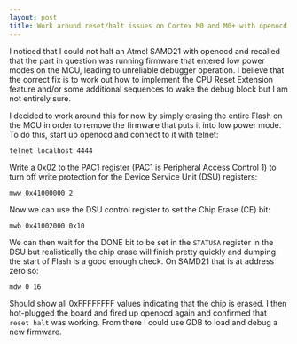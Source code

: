 ```yaml
---
layout: post
title: Work around reset/halt issues on Cortex M0 and M0+ with openocd
---
```


I noticed that I could not halt an Atmel SAMD21 with openocd and recalled that
the part in question was running firmware that entered low power modes on the
MCU, leading to unreliable debugger operation.  I believe that the correct fix
is to work out how to implement the CPU Reset Extension feature and/or some
additional sequences to wake the debug block but I am not entirely sure.

I decided to work around this for now by simply erasing the entire Flash on
the MCU in order to remove the firmware that puts it into low power mode.  To
do this, start up openocd and connect to it with telnet:

    telnet localhost 4444

Write a 0x02 to the PAC1 register (PAC1 is Peripheral Access Control 1) to turn
off write protection for the Device Service Unit (DSU) registers:

    mww 0x41000000 2

Now we can use the DSU control register to set the Chip Erase (CE) bit:

    mwb 0x41002000 0x10

We can then wait for the DONE bit to be set in the ``STATUSA`` register in the
DSU but realistically the chip erase will finish pretty quickly and dumping the
start of Flash is a good enough check.  On SAMD21 that is at address zero so:

    mdw 0 16

Should show all 0xFFFFFFFF values indicating that the chip is erased.  I then
hot-plugged the board and fired up openocd again and confirmed that
``reset halt`` was working.  From there I could use GDB to load and debug a
new firmware.
